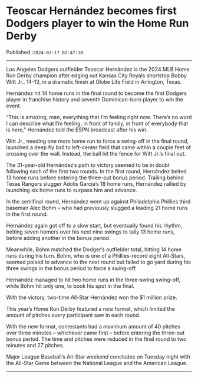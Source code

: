 # Teoscar Hernández becomes first Dodgers player to win the Home Run Derby

Published :`2024-07-17 02:47:30`

---

Los Angeles Dodgers outfielder Teoscar Hernández is the 2024 MLB Home Run Derby champion after edging out Kansas City Royals shortstop Bobby Witt Jr., 14-13, in a dramatic finish at Globe Life Field in Arlington, Texas.

Hernández hit 14 home runs in the final round to become the first Dodgers player in franchise history and seventh Dominican-born player to win the event.

“This is amazing, man, everything that I’m feeling right now. There’s no word I can describe what I’m feeling, in front of family, in front of everybody that is here,” Hernández told the ESPN broadcast after his win.

Witt Jr., needing one more home run to force a swing-off in the final round, launched a deep fly ball to left-center field that came within a couple feet of crossing over the wall. Instead, the ball hit the fence for Witt Jr.’s final out.

The 31-year-old Hernández’s path to victory seemed to be in doubt following each of the first two rounds. In the first round, Hernández belted 13 home runs before entering the three-out bonus period. Trailing behind Texas Rangers slugger Adolis Garcia’s 18 home runs, Hernández rallied by launching six home runs to surpass him and advance.

In the semifinal round, Hernández went up against Philadelphia Phillies third baseman Alec Bohm – who had previously slugged a leading 21 home runs in the first round.

Hernández again got off to a slow start, but eventually found his rhythm, belting seven homers over his next nine swings to tally 13 home runs, before adding another in the bonus period.

Meanwhile, Bohm matched the Dodger’s outfielder total, hitting 14 home runs during his turn. Bohm, who is one of a Phillies-record eight All-Stars, seemed poised to advance to the next round but failed to go yard during his three swings in the bonus period to force a swing-off.

Hernández managed to hit two home runs in the three-swing swing-off, while Bohm hit only one, to book his spot in the final.

With the victory, two-time All-Star Hernández won the $1 million prize.

This year’s Home Run Derby featured a new format, which limited the amount of pitches every participant saw in each round.

With the new format, contestants had a maximum amount of 40 pitches over three minutes – whichever came first – before entering the three-out bonus period. The time and pitches were reduced in the final round to two minutes and 27 pitches.

Major League Baseball’s All-Star weekend concludes on Tuesday night with the All-Star Game between the National League and the American League.

---

